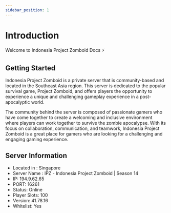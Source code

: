 ```yaml
---
sidebar_position: 1
---
```

# Introduction
Welcome to Indonesia Project Zomboid Docs ⚡️

## Getting Started
Indonesia Project Zomboid is a private server that is community-based and located in the Southeast Asia region. This server is dedicated to the popular survival game, Project Zomboid, and offers players the opportunity to experience a unique and challenging gameplay experience in a post-apocalyptic world.

The community behind the server is composed of passionate gamers who have come together to create a welcoming and inclusive environment where players can work together to survive the zombie apocalypse. With its focus on collaboration, communication, and teamwork, Indonesia Project Zomboid is a great place for gamers who are looking for a challenging and engaging gaming experience.

## Server Information

 - Located in : Singapore 
 - Server Name : IPZ - Indonesia Project Zomboid | Season 14
 - IP: 194.9.62.65
 - PORT: 16261
 - Status: Online
 - Player Slots: 100
 - Version: 41.78.16
 - Whitelist: Yes

